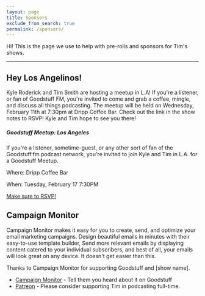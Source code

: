 ```yaml
---
layout: page
title: Sponsors
exclude_from_search: true
permalink: /sponsors/
---
```


Hi! This is the page we use to help with pre-rolls and sponsors for Tim's shows.

---

## Hey Los Angelinos!

Kyle Roderick and Tim Smith are hosting a meetup in L.A! If you're a listener, or fan of Goodstuff FM, you're invited to come and grab a coffee, mingle, and discuss all things podcasting. The meetup will be held on Wednesday, February 11th at 7:30pm at Dripp Coffee Bar. Check out the link in the show notes to RSVP! Kyle and Tim hope to see you there!

##### Goodstuff Meetup: Los Angeles

If you're a listener, sometime-guest, or any other sort of fan of the Goodstuff.fm podcast network, you're invited to join Kyle and Tim in L.A. for a Goodstuff Meetup.

Where: Dripp Coffee Bar

When: Tuesday, February 17 7:30PM

[Make sure to RSVP!](https://www.eventbrite.com/e/goodstuff-fm-la-meetup-2015-tickets-15669956261)


## Campaign Monitor
Campaign Monitor makes it easy for you to create, send, and optimize your email marketing campaigns. Design beautiful emails in minutes with their easy-to-use template builder, Send more relevant emails by displaying content catered to your individual subscribers, and best of all, your emails will look great on any device. It doesn't get easier than this. 

Thanks to Campaign Monitor for supporting Goodstuff and [show name].


- [Campaign Monitor](http://www.campaignmonitor.com/) - Tell them you heard about it on Goodstuff
- [Patreon](http://patreon.com/ttimsmith) - Please consider supporting Tim in podcasting full-time.


